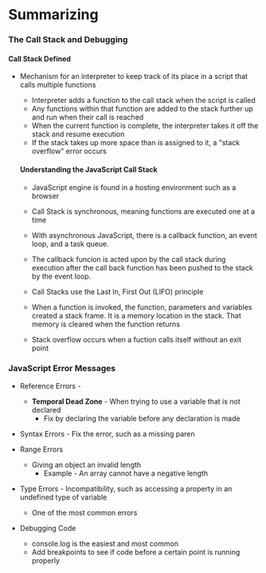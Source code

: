 # Summarizing

### The Call Stack and Debugging

#### Call Stack Defined

- Mechanism for an interpreter to keep track of its place in a script that calls multiple functions

  - Interpreter adds a function to the call stack when the script is called
  - Any functions within that function are added to the stack further up and run when their call is reached
  - When the current function is complete, the interpreter takes it off the stack and resume execution
  - If the stack takes up more space than is assigned to it, a "stack overflow" error occurs

  #### Understanding the JavaScript Call Stack

  - JavaScript engine is found in a hosting environment such as a browser

  - Call Stack is synchronous, meaning functions are executed one at a time
  - With asynchronous JavaScript, there is a callback function, an event loop, and a task queue.
  - The callback funcion is acted upon by the call stack during execution after the call back function has been pushed to the stack by the event loop.
  - Call Stacks use the Last In, First Out (LIFO) principle
  - When a function is invoked, the function, parameters and variables created a stack frame. It is a memory location in the stack. That memory is cleared when the function returns
  - Stack overflow occurs when a fuction calls itself without an exit point

### JavaScript Error Messages

- Reference Errors -
  - **Temporal Dead Zone** - When trying to use a variable that is not declared
    - Fix by declaring the variable before any declaration is made
- Syntax Errors - Fix the error, such as a missing paren
- Range Errors
  - Giving an object an invalid length
    - Example - An array cannot have a negative length
- Type Errors - Incompatibility, such as accessing a property in an undefined type of variable

  - One of the most common errors

- Debugging Code
  - console.log is the easiest and most common
  - Add breakpoints to see if code before a certain point is running properly
